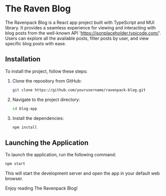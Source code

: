# The Raven Blog

The Ravenpack Blog is a React app project built with TypeScript and MUI library. It provides a seamless experience for viewing and interacting with blog posts from the well-known API 'https://jsonplaceholder.typicode.com/'. Users can explore all the available posts, filter posts by user, and view specific blog posts with ease.

## Installation

To install the project, follow these steps:

1. Clone the repository from GitHub:

   ```bash
   git clone https://github.com/yourusername/ravenpack-blog.git
   ```

2. Navigate to the project directory:

   ```bash
   cd blog-app
   ```

3. Install the dependencies:

   ```bash
   npm install
   ```

## Launching the Application

To launch the application, run the following command:

```bash
npm start
```

This will start the development server and open the app in your default web browser.

Enjoy reading The Ravenpack Blog!
